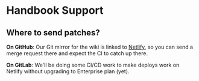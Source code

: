 # Handbook Support

## Where to send patches?

**On GitHub**: Our Git mirror for the wiki is linked to [Netlify](https://app.netlify.com/sites/recaptime-squad-wiki/overview), so you can send a merge request there and expect the CI to catch up there.

**On GitLab**: We'll be doing some CI/CD work to make deploys work on Netlify without upgrading to Enterprise plan (yet).
